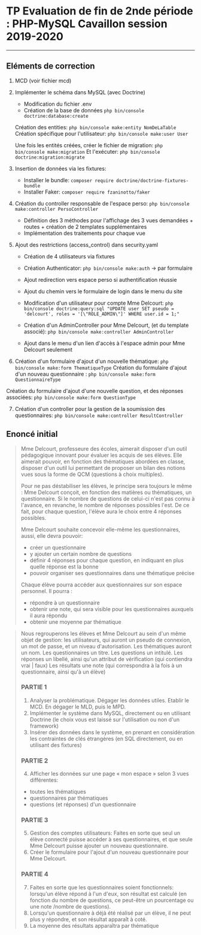 # TP Evaluation de fin de 2nde période : PHP-MySQL Cavaillon session 2019-2020

------------------------------------------------

## Eléments de correction

1. MCD (voir fichier mcd)
2. Implémenter le schéma dans MySQL (avec Doctrine)
    - Modification du fichier .env
    - Création de la base de données `php bin/console doctrine:database:create`

    Création des entities: `php bin/console make:entity NomDeLaTable`
    Création spécifique pour l'utilisateur: `php bin/console make:user User`

    Une fois les entités créées, créer le fichier de migration: `php bin/console make:migration`
    Et l'exécuter: `php bin/console doctrine:migration:migrate`

3. Insertion de données via les fixtures: 
    - Installer le bundle: `composer require doctrine/doctrine-fixtures-bundle`
    - Installer Faker: `composer require fzaninotto/faker`

4. Création du controller responsable de l'espace perso: `php bin/console make:controller PersoController`
    - Définition des 3 méthodes pour l'affichage des 3 vues demandées + routes + création de 2 templates supplémentaires
    - Implémentation des traitements pour chaque vue

5. Ajout des restrictions (access_control) dans security.yaml
    - Création de 4 utilisateurs via fixtures
    - Création Authenticator: `php bin/console make:auth` -> par formulaire 
    - Ajout redirection vers espace perso si authentification réussie
    - Ajout du chemin vers le formulaire de login dans le menu du site

    - Modification d'un utilisateur pour compte Mme Delcourt: `php bin/console doctrine:query:sql "UPDATE user SET pseudo = 'delcourt', roles = '[\"ROLE_ADMIN\"]' WHERE user.id = 1;"`
    - Création d'un AdminController pour Mme Delcourt, (et du template associé): `php bin/console make:controller AdminController`
    - Ajout dans le menu d'un lien d'accès à l'espace admin pour Mme Delcourt seulement
    
6. Création d'un formulaire d'ajout d'un nouvelle thématique: `php bin/console make:form ThematiqueType`
Création du formulaire d'ajout d'un nouveau questionnaire : `php bin/console make:form QuestionnaireType`

Création du formulaire d'ajout d'une nouvelle question, et des réponses associées: `php bin/console make:form QuestionType`

7. Création d'un controller pour la gestion de la soumission des questionnaires: `php bin/console make:controller ResultController`

## Enoncé initial

>Mme Delcourt, professeure des écoles, aimerait disposer d'un outil pédagogique innovant pour évaluer les acquis de ses élèves. 
>Elle aimerait pouvoir, en fonction des thématiques abordées en classe, disposer d'un outil lui permettant de proposer un bilan des notions vues sous la forme de QCM (questions à choix multiples).
>
>Pour ne pas déstabiliser les élèves, le principe sera toujours le même : Mme Delcourt conçoit, en fonction des matières ou thématiques, un questionnaire. 
>Si le nombre de questions de celui-ci n'est pas connu à l'avance, en revanche, le nombre de réponses possibles l'est.
>De ce fait, pour chaque question, l'élève aura le choix entre 4 réponses possibles.
>
>Mme Delcourt souhaite concevoir elle-même les questionnaires, aussi, elle devra pouvoir:
> - créer un questionnaire
> - y ajouter un certain nombre de questions
> - définir 4 réponses pour chaque question, en indiquant en plus quelle réponse est la bonne
> - pouvoir organiser ses questionnaires dans une thématique précise
>
>Chaque élève pourra accéder aux questionnaires sur son espace personnel.
>Il pourra : 
> - répondre à un questionnaire
> - obtenir une note, qui sera visible pour les questionnaires auxquels il aura répondu
> - obtenir une moyenne par thématique 

>Nous regrouperons les élèves et Mme Delcourt au sein d'un même objet de gestion: les utilisateurs, qui auront un pseudo de connexion, un mot de passe, et un niveau d'autorisation.
>Les thématiques auront un nom.
>Les questionnaires un titre.
>Les questions un intitulé.
>Les réponses un libellé, ainsi qu'un attribut de vérification (qui contiendra vrai | faux)
>Les résultats une note (qui correspondra à la fois à un questionnaire, ainsi qu'à un élève)
>
>### PARTIE 1
>1. Analyser la problématique. Dégager les données utiles. Etablir le MCD. En dégager le MLD, puis le MPD.
>2. Implémenter le système dans MySQL, directement ou en utilisant Doctrine (le choix vous est laissé sur l'utilisation ou non d'un framework)
>3. Insérer des données dans le système, en prenant en considération les contraintes de clés étrangères (en SQL directement, ou en utilisant des fixtures)
>
>### PARTIE 2
>4. Afficher les données sur une page « mon espace » selon 3 vues différentes: 
>- toutes les thématiques 
>- questionnaires par thématiques
>- questions (et réponses) d'un questionnaire 
>
>### PARTIE 3
>5. Gestion des comptes utilisateurs: Faites en sorte que seul un élève connecté puisse accéder à ses questionnaires, et que seule Mme Delcourt puisse ajouter un nouveau questionnaire.
>6. Créer le formulaire pour l'ajout d'un nouveau questionnaire pour Mme Delcourt.
>
>### PARTIE 4
>7. Faites en sorte que les questionnaires soient fonctionnels: lorsqu'un élève répond à l'un d'eux, son résultat est calculé (en fonction du nombre de questions, ce peut-être un pourcentage ou une note /nombre de questions).
>8. Lorsqu'un questionnaire à déjà été réalisé par un élève, il ne peut plus y répondre, et son résultat apparaît à coté.
>9. La moyenne des résultats apparaîtra par thématique 